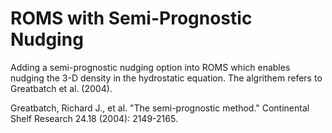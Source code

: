 # ROMS with Semi-Prognostic Nudging

Adding a semi-prognostic nudging option into ROMS which enables nudging the 3-D density in the hydrostatic equation. The algrithem refers to Greatbatch et al. (2004).

Greatbatch, Richard J., et al. "The semi-prognostic method." Continental Shelf Research 24.18 (2004): 2149-2165.
